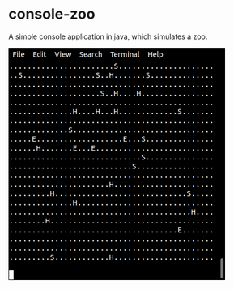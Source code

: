 # console-zoo

A simple console application in java, which simulates a zoo.

![console-zoo](https://github.com/mathefuchs/console-zoo/blob/master/zoo.png "console-zoo")
